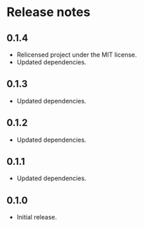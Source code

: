 # Release notes

## 0.1.4

* Relicensed project under the MIT license.
* Updated dependencies.

## 0.1.3

* Updated dependencies.

## 0.1.2

* Updated dependencies.

## 0.1.1

* Updated dependencies.

## 0.1.0

* Initial release.
